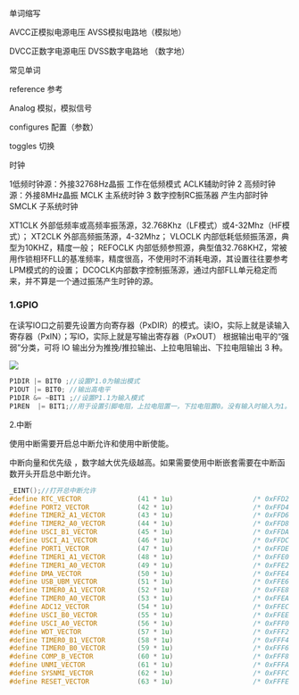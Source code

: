 单词缩写

AVCC正模拟电源电压
AVSS模拟电路地（模拟地）

DVCC正数字电源电压
DVSS数字电路地 （数字地）



常见单词 

reference 参考

Analog 模拟，模拟信号

 configures 配置（参数）

toggles    切换

时钟 

1低频时钟源：外接32768Hz晶振 工作在低频模式 ACLK辅助时钟
2 高频时钟源：外接8MHz晶振 MCLK 主系统时钟
3 数字控制RC振荡器 产生内部时钟 SMCLK 子系统时钟

XT1CLK 外部低频率或高频率振荡源，32.768Khz（LF模式）或4-32Mhz（HF模式）；
XT2CLK 外部高频振荡源，4-32Mhz；
VLOCLK 内部低耗低频振荡源，典型为10KHZ，精度一般；
REFOCLK 内部低频参照源，典型值32.768KHZ，常被用作锁相环FLL的基准频率，精度很高，不使用时不消耗电源，其设置往往要参考LPM模式的的设置；
DCOCLK内部数字控制振荡源，通过内部FLL单元稳定而来，并不算是一个通过振荡产生时钟的源。


### 1.GPIO

在读写IO口之前要先设置方向寄存器（PxDIR）的模式。读IO，实际上就是读输入寄存器（PxIN）；写IO，实际上就是写输出寄存器（PxOUT）
根据输出电平的“强弱”分类，可将 IO 输出分为推挽/推拉输出、上拉电阻输出、下拉电阻输出 3 种。

![](C:\Users\guo\Pictures\folder_use\msp_gpio.png)

```c
P1DIR |= BIT0 ;//设置P1.0为输出模式
P1OUT |= BIT0; //输出高电平
P1DIR &= ~BIT1 ;//设置P1.1为输入模式
P1REN  |= BIT1;//用于设置引脚电阻，上拉电阻置一，下拉电阻置0。没有输入时输入为1。

```

2.中断

使用中断需要开启总中断允许和使用中断使能。

中断向量和优先级 ，数字越大优先级越高。如果需要使用中断嵌套需要在中断函数开头开启总中断允许。



```c
_EINT();//打开总中断允许
#define RTC_VECTOR              (41 * 1u)                    /* 0xFFD2 RTC */
#define PORT2_VECTOR            (42 * 1u)                    /* 0xFFD4 Port 2 */
#define TIMER2_A1_VECTOR        (43 * 1u)                    /* 0xFFD6 Timer2_A5 CC1-4, TA */
#define TIMER2_A0_VECTOR        (44 * 1u)                    /* 0xFFD8 Timer2_A5 CC0 */
#define USCI_B1_VECTOR          (45 * 1u)                    /* 0xFFDA USCI B1 Receive/Transmit*/
#define USCI_A1_VECTOR          (46 * 1u)                    /* 0xFFDC USCI A1 Receive/Transmit*/
#define PORT1_VECTOR            (47 * 1u)                    /* 0xFFDE Port 1 */
#define TIMER1_A1_VECTOR        (48 * 1u)                    /* 0xFFE0 Timer1_A3 CC1-2, TA1 */
#define TIMER1_A0_VECTOR        (49 * 1u)                    /* 0xFFE2 Timer1_A3 CC0 */
#define DMA_VECTOR              (50 * 1u)                    /* 0xFFE4 DMA */
#define USB_UBM_VECTOR          (51 * 1u)                    /* 0xFFE6 USB Timer / cable event / USB reset */
#define TIMER0_A1_VECTOR        (52 * 1u)                    /* 0xFFE8 Timer0_A5 CC1-4, TA */
#define TIMER0_A0_VECTOR        (53 * 1u)                    /* 0xFFEA Timer0_A5 CC0 */
#define ADC12_VECTOR            (54 * 1u)                    /* 0xFFEC ADC */
#define USCI_B0_VECTOR          (55 * 1u)                    /* 0xFFEE USCI B0 Receive/Transmit */
#define USCI_A0_VECTOR          (56 * 1u)                    /* 0xFFF0 USCI A0 Receive/Transmit */
#define WDT_VECTOR              (57 * 1u)                    /* 0xFFF2 Watchdog Timer */
#define TIMER0_B1_VECTOR        (58 * 1u)                    /* 0xFFF4 Timer0_B7 CC1-6, TB */
#define TIMER0_B0_VECTOR        (59 * 1u)                    /* 0xFFF6 Timer0_B7 CC0 */
#define COMP_B_VECTOR           (60 * 1u)                    /* 0xFFF8 Comparator B */
#define UNMI_VECTOR             (61 * 1u)                    /* 0xFFFA User Non-maskable */
#define SYSNMI_VECTOR           (62 * 1u)                    /* 0xFFFC System Non-maskable */
#define RESET_VECTOR            (63 * 1u)                    /* 0xFFFE Reset [Highest Priority] */

```

